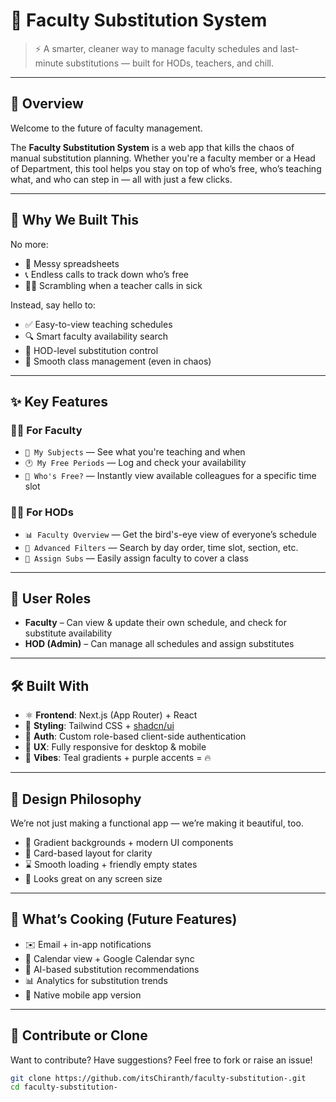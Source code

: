 # 🔁 Faculty Substitution System

> ⚡ A smarter, cleaner way to manage faculty schedules and last-minute substitutions — built for HODs, teachers, and chill.

---

## 🚀 Overview

Welcome to the future of faculty management.

The **Faculty Substitution System** is a web app that kills the chaos of manual substitution planning. Whether you're a faculty member or a Head of Department, this tool helps you stay on top of who’s free, who’s teaching what, and who can step in — all with just a few clicks.

---

## 🎯 Why We Built This

No more:

- 🧾 Messy spreadsheets
- 📞 Endless calls to track down who’s free
- 😵‍💫 Scrambling when a teacher calls in sick

Instead, say hello to:

- ✅ Easy-to-view teaching schedules
- 🔍 Smart faculty availability search
- 🧠 HOD-level substitution control
- 🧘 Smooth class management (even in chaos)

---

## ✨ Key Features

### 👨‍🏫 For Faculty

- `📘 My Subjects` — See what you're teaching and when
- `🕐 My Free Periods` — Log and check your availability
- `👀 Who's Free?` — Instantly view available colleagues for a specific time slot

### 🧑‍💼 For HODs

- `📊 Faculty Overview` — Get the bird's-eye view of everyone’s schedule
- `🔎 Advanced Filters` — Search by day order, time slot, section, etc.
- `👥 Assign Subs` — Easily assign faculty to cover a class

---

## 🔐 User Roles

- **Faculty** – Can view & update their own schedule, and check for substitute availability  
- **HOD (Admin)** – Can manage all schedules and assign substitutes

---

## 🛠 Built With

- ⚛️ **Frontend**: Next.js (App Router) + React
- 💅 **Styling**: Tailwind CSS + [shadcn/ui](https://ui.shadcn.dev)
- 🔐 **Auth**: Custom role-based client-side authentication
- 📱 **UX**: Fully responsive for desktop & mobile
- 🎨 **Vibes**: Teal gradients + purple accents = 🔥

---

## 🧩 Design Philosophy

We’re not just making a functional app — we’re making it beautiful, too.

- 🎨 Gradient backgrounds + modern UI components
- 🧱 Card-based layout for clarity
- ⌛ Smooth loading + friendly empty states
- 📱 Looks great on any screen size

---

## 🧪 What’s Cooking (Future Features)

- ✉️ Email + in-app notifications
- 📆 Calendar view + Google Calendar sync
- 🧠 AI-based substitution recommendations
- 📊 Analytics for substitution trends
- 📱 Native mobile app version

---

## 🤝 Contribute or Clone

Want to contribute? Have suggestions? Feel free to fork or raise an issue!

```bash
git clone https://github.com/itsChiranth/faculty-substitution-.git
cd faculty-substitution-
